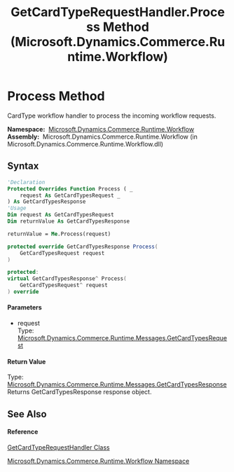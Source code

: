 ﻿---
title: GetCardTypeRequestHandler.Process Method  (Microsoft.Dynamics.Commerce.Runtime.Workflow)
TOCTitle: Process Method
ms:assetid: M:Microsoft.Dynamics.Commerce.Runtime.Workflow.GetCardTypeRequestHandler.Process(Microsoft.Dynamics.Commerce.Runtime.Messages.GetCardTypesRequest)
ms:mtpsurl: https://technet.microsoft.com/en-us/library/microsoft.dynamics.commerce.runtime.workflow.getcardtyperequesthandler.process(v=AX.60)
ms:contentKeyID: 62211527
ms.date: 05/18/2015
mtps_version: v=AX.60
f1_keywords:
- Microsoft.Dynamics.Commerce.Runtime.Workflow.GetCardTypeRequestHandler.Process
dev_langs:
- CSharp
- C++
- VB
---

# Process Method

CardType workflow handler to process the incoming workflow requests.

**Namespace:**  [Microsoft.Dynamics.Commerce.Runtime.Workflow](microsoft-dynamics-commerce-runtime-workflow-namespace.md)  
**Assembly:**  Microsoft.Dynamics.Commerce.Runtime.Workflow (in Microsoft.Dynamics.Commerce.Runtime.Workflow.dll)

## Syntax

``` vb
'Declaration
Protected Overrides Function Process ( _
    request As GetCardTypesRequest _
) As GetCardTypesResponse
'Usage
Dim request As GetCardTypesRequest
Dim returnValue As GetCardTypesResponse

returnValue = Me.Process(request)
```

``` csharp
protected override GetCardTypesResponse Process(
    GetCardTypesRequest request
)
```

``` c++
protected:
virtual GetCardTypesResponse^ Process(
    GetCardTypesRequest^ request
) override
```

#### Parameters

  - request  
    Type: [Microsoft.Dynamics.Commerce.Runtime.Messages.GetCardTypesRequest](getcardtypesrequest-class-microsoft-dynamics-commerce-runtime-messages.md)  

#### Return Value

Type: [Microsoft.Dynamics.Commerce.Runtime.Messages.GetCardTypesResponse](getcardtypesresponse-class-microsoft-dynamics-commerce-runtime-messages.md)  
Returns GetCardTypesResponse response object.  

## See Also

#### Reference

[GetCardTypeRequestHandler Class](getcardtyperequesthandler-class-microsoft-dynamics-commerce-runtime-workflow.md)

[Microsoft.Dynamics.Commerce.Runtime.Workflow Namespace](microsoft-dynamics-commerce-runtime-workflow-namespace.md)

